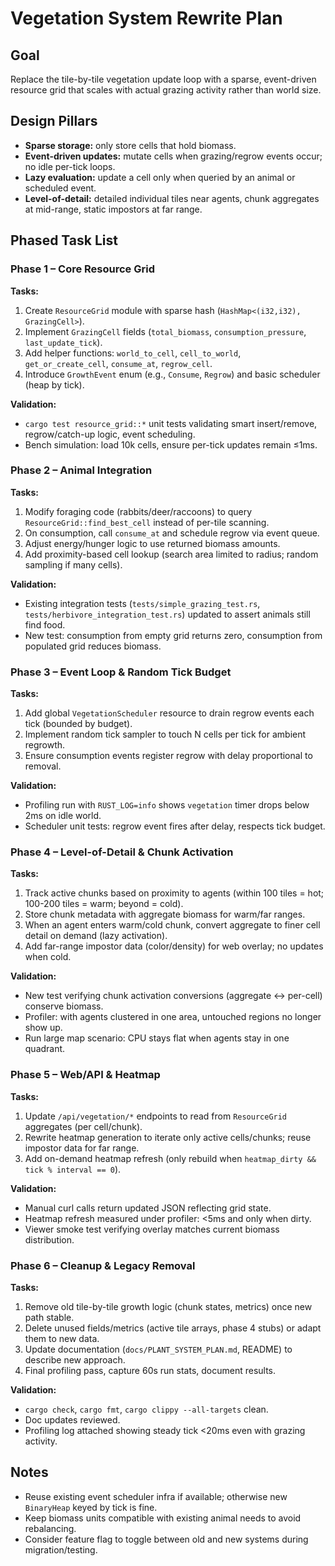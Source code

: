 # Vegetation System Rewrite Plan

## Goal
Replace the tile-by-tile vegetation update loop with a sparse, event-driven resource grid that scales with actual grazing activity rather than world size.

## Design Pillars
- **Sparse storage:** only store cells that hold biomass.
- **Event-driven updates:** mutate cells when grazing/regrow events occur; no idle per-tick loops.
- **Lazy evaluation:** update a cell only when queried by an animal or scheduled event.
- **Level-of-detail:** detailed individual tiles near agents, chunk aggregates at mid-range, static impostors at far range.

## Phased Task List

### Phase 1 – Core Resource Grid
**Tasks:**
1. Create `ResourceGrid` module with sparse hash (`HashMap<(i32,i32), GrazingCell>`).
2. Implement `GrazingCell` fields (`total_biomass`, `consumption_pressure`, `last_update_tick`).
3. Add helper functions: `world_to_cell`, `cell_to_world`, `get_or_create_cell`, `consume_at`, `regrow_cell`.
4. Introduce `GrowthEvent` enum (e.g., `Consume`, `Regrow`) and basic scheduler (heap by tick).

**Validation:**
- `cargo test resource_grid::*` unit tests validating smart insert/remove, regrow/catch-up logic, event scheduling.
- Bench simulation: load 10k cells, ensure per-tick updates remain ≤1ms.

### Phase 2 – Animal Integration
**Tasks:**
1. Modify foraging code (rabbits/deer/raccoons) to query `ResourceGrid::find_best_cell` instead of per-tile scanning.
2. On consumption, call `consume_at` and schedule regrow via event queue.
3. Adjust energy/hunger logic to use returned biomass amounts.
4. Add proximity-based cell lookup (search area limited to radius; random sampling if many cells).

**Validation:**
- Existing integration tests (`tests/simple_grazing_test.rs`, `tests/herbivore_integration_test.rs`) updated to assert animals still find food.
- New test: consumption from empty grid returns zero, consumption from populated grid reduces biomass.

### Phase 3 – Event Loop & Random Tick Budget
**Tasks:**
1. Add global `VegetationScheduler` resource to drain regrow events each tick (bounded by budget).
2. Implement random tick sampler to touch N cells per tick for ambient regrowth.
3. Ensure consumption events register regrow with delay proportional to removal.

**Validation:**
- Profiling run with `RUST_LOG=info` shows `vegetation` timer drops below 2ms on idle world.
- Scheduler unit tests: regrow event fires after delay, respects tick budget.

### Phase 4 – Level-of-Detail & Chunk Activation
**Tasks:**
1. Track active chunks based on proximity to agents (within 100 tiles = hot; 100-200 tiles = warm; beyond = cold).
2. Store chunk metadata with aggregate biomass for warm/far ranges.
3. When an agent enters warm/cold chunk, convert aggregate to finer cell detail on demand (lazy activation).
4. Add far-range impostor data (color/density) for web overlay; no updates when cold.

**Validation:**
- New test verifying chunk activation conversions (aggregate ↔ per-cell) conserve biomass.
- Profiler: with agents clustered in one area, untouched regions no longer show up.
- Run large map scenario: CPU stays flat when agents stay in one quadrant.

### Phase 5 – Web/API & Heatmap
**Tasks:**
1. Update `/api/vegetation/*` endpoints to read from `ResourceGrid` aggregates (per cell/chunk).
2. Rewrite heatmap generation to iterate only active cells/chunks; reuse impostor data for far range.
3. Add on-demand heatmap refresh (only rebuild when `heatmap_dirty && tick % interval == 0`).

**Validation:**
- Manual curl calls return updated JSON reflecting grid state.
- Heatmap refresh measured under profiler: <5ms and only when dirty.
- Viewer smoke test verifying overlay matches current biomass distribution.

### Phase 6 – Cleanup & Legacy Removal
**Tasks:**
1. Remove old tile-by-tile growth logic (chunk states, metrics) once new path stable.
2. Delete unused fields/metrics (active tile arrays, phase 4 stubs) or adapt them to new data.
3. Update documentation (`docs/PLANT_SYSTEM_PLAN.md`, README) to describe new approach.
4. Final profiling pass, capture 60s run stats, document results.

**Validation:**
- `cargo check`, `cargo fmt`, `cargo clippy --all-targets` clean.
- Doc updates reviewed.
- Profiling log attached showing steady tick <20ms even with grazing activity.

## Notes
- Reuse existing event scheduler infra if available; otherwise new `BinaryHeap` keyed by tick is fine.
- Keep biomass units compatible with existing animal needs to avoid rebalancing.
- Consider feature flag to toggle between old and new systems during migration/testing.
